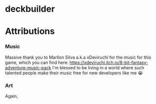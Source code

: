 # deckbuilder



# Attributions

### Music
Massive thank you to Marllon Silva a.k.a xDeviruchi for the music for this game, which you can find here:
https://xdeviruchi.itch.io/8-bit-fantasy-adventure-music-pack
I'm blessed to be living in a world where such talented people make their music free for new developers like me 😭

### Art
Again, 